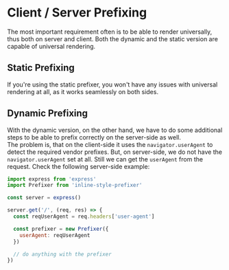 # Client / Server Prefixing

The most important requirement often is to be able to render universally, thus both on server and client. Both the dynamic and the static version are capable of universal rendering.

## Static Prefixing
If you're using the static prefixer, you won't have any issues with universal rendering at all, as it works seamlessly on both sides.

## Dynamic Prefixing
With the dynamic version, on the other hand, we have to do some additional steps to be able to prefix correctly on the server-side as well.<br>
The problem is, that on the client-side it uses the `navigator.userAgent` to detect the required vendor prefixes. But, on server-side, we do not have the `navigator.userAgent` set at all. Still we can get the `userAgent` from the request. Check the following server-side example:

```javascript
import express from 'express'
import Prefixer from 'inline-style-prefixer'

const server = express()

server.get('/', (req, res) => {
  const reqUserAgent = req.headers['user-agent']

  const prefixer = new Prefixer({
    userAgent: reqUserAgent
  })

  // do anything with the prefixer
})
```
